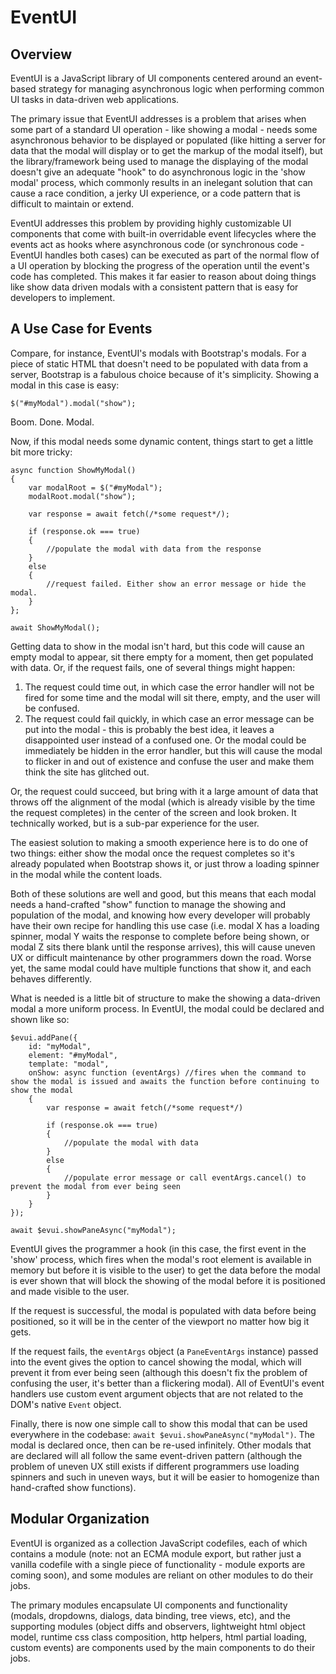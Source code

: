 # EventUI

## Overview
EventUI is a JavaScript library of UI components centered around an event-based strategy for managing asynchronous logic when performing common UI tasks in data-driven web applications.

The primary issue that EventUI addresses is a problem that arises when some part of a standard UI operation - like showing a modal - needs some asynchronous behavior to be displayed or populated (like hitting a server for data that the modal will display or to get the markup of the modal itself), but the library/framework being used to manage the displaying of the modal doesn't give an adequate "hook" to do asynchronous logic in the 'show modal' process, which commonly results in an inelegant solution that can cause a race condition, a jerky UI experience, or a code pattern that is difficult to maintain or extend. 

EventUI addresses this problem by providing highly customizable UI components that come with built-in overridable event lifecycles where the events act as hooks where asynchronous code (or synchronous code - EventUI handles both cases) can be executed as part of the normal flow of a UI operation by blocking the progress of the operation until the event's code has completed. This makes it far easier to reason about doing things like show data driven modals with a consistent pattern that is easy for developers to implement.

## A Use Case for Events

Compare, for instance, EventUI's modals with Bootstrap's modals. For a piece of static HTML that doesn't need to be populated with data from a server, Bootstrap is a fabulous choice because of it's simplicity. Showing a modal in this case is easy:

	$("#myModal").modal("show");

Boom. Done. Modal. 

Now, if this modal needs some dynamic content, things start to get a little bit more tricky:

	async function ShowMyModal()
	{
		var modalRoot = $("#myModal");
		modalRoot.modal("show");

		var response = await fetch(/*some request*/);

		if (response.ok === true)
		{
			//populate the modal with data from the response
		}
		else
		{
			//request failed. Either show an error message or hide the modal.
		}
	};

	await ShowMyModal();

Getting data to show in the modal isn't hard, but this code will cause an empty modal to appear, sit there empty for a moment, then get populated with data. Or, if the request fails, one of several things might happen:
1. The request could time out, in which case the error handler will not be fired for some time and the modal will sit there, empty, and the user will be confused.
1. The request could fail quickly, in which case an error message can be put into the modal - this is probably the best idea, it leaves a disappointed user instead of a confused one. Or the modal could be immediately be hidden in the error handler, but this will cause the modal to flicker in and out of existence and confuse the user and make them think the site has glitched out.

Or, the request could succeed, but bring with it a large amount of data that throws off the alignment of the modal (which is already visible by the time the request completes) in the center of the screen and look broken. It technically worked, but is a sub-par experience for the user.

The easiest solution to making a smooth experience here is to do one of two things: either show the modal once the request completes so it's already populated when Bootstrap shows it, or just throw a loading spinner in the modal while the content loads. 

Both of these solutions are well and good, but this means that each modal needs a hand-crafted "show" function to manage the showing and population of the modal, and knowing how every developer will probably have their own recipe for handling this use case (i.e. modal X has a loading spinner, modal Y waits the response to complete before being shown, or modal Z sits there blank until the response arrives), this will cause uneven UX or difficult maintenance by other programmers down the road. Worse yet, the same modal could have multiple functions that show it, and each behaves differently.

What is needed is a little bit of structure to make the showing a data-driven modal a more uniform process. In EventUI, the modal could be declared and shown like so:

    $evui.addPane({
        id: "myModal",
        element: "#myModal",
        template: "modal",
        onShow: async function (eventArgs) //fires when the command to show the modal is issued and awaits the function before continuing to show the modal
        {
            var response = await fetch(/*some request*/)

            if (response.ok === true)
            {
                //populate the modal with data 
            }
            else
            {
                //populate error message or call eventArgs.cancel() to prevent the modal from ever being seen
            }
        }
    });

    await $evui.showPaneAsync("myModal");

EventUI gives the programmer a hook (in this case, the first event in the 'show' process, which fires when the modal's root element is available in memory but before it is visible to the user) to get the data before the modal is ever shown that will block the showing of the modal before it is positioned and made visible to the user. 

If the request is successful, the modal is populated with data before being positioned, so it will be in the center of the viewport no matter how big it gets. 

If the request fails, the `eventArgs` object (a `PaneEventArgs` instance) passed into the event gives the option to cancel showing the modal, which will prevent it from ever being seen (although this doesn't fix the problem of confusing the user, it's better than a flickering modal). All of EventUI's event handlers use custom event argument objects that are not related to the DOM's native `Event` object.

Finally, there is now one simple call to show this modal that can be used everywhere in the codebase: `await $evui.showPaneAsync("myModal")`. The modal is declared once, then can be re-used infinitely. Other modals that are declared will all follow the same event-driven pattern (although the problem of uneven UX still exists if different programmers use loading spinners and such in uneven ways, but it will be easier to homogenize than hand-crafted show functions).

## Modular Organization
EventUI is organized as a collection JavaScript codefiles, each of which contains a module (note: not an ECMA module export, but rather just a vanilla codefile with a single piece of functionality - module exports are coming soon), and some modules are reliant on other modules to do their jobs. 

The primary modules encapsulate UI components and functionality (modals, dropdowns, dialogs, data binding, tree views, etc), and the supporting modules (object diffs and observers, lightweight html object model, runtime css class composition, http helpers, html partial loading, custom events) are components used by the main components to do their jobs.